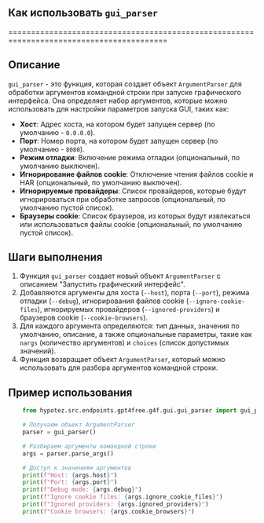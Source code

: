 ## Как использовать `gui_parser`
=========================================================================================

Описание
-------------------------
`gui_parser` - это функция, которая создает объект `ArgumentParser` для обработки аргументов командной строки при запуске графического интерфейса. Она определяет набор аргументов, которые можно использовать для настройки параметров запуска GUI, таких как:

- **Хост**: Адрес хоста, на котором будет запущен сервер (по умолчанию - `0.0.0.0`).
- **Порт**: Номер порта, на котором будет запущен сервер (по умолчанию - `8080`).
- **Режим отладки**: Включение режима отладки (опциональный, по умолчанию выключен).
- **Игнорирование файлов cookie**: Отключение чтения файлов cookie и HAR (опциональный, по умолчанию выключен).
- **Игнорируемые провайдеры**: Список провайдеров, которые будут игнорироваться при обработке запросов (опциональный, по умолчанию пустой список).
- **Браузеры cookie**: Список браузеров, из которых будут извлекаться или использоваться файлы cookie (опциональный, по умолчанию пустой список).

Шаги выполнения
-------------------------
1. Функция `gui_parser` создает новый объект `ArgumentParser` с описанием "Запустить графический интерфейс".
2. Добавляются аргументы для хоста (`--host`), порта (`--port`), режима отладки (`--debug`), игнорирования файлов cookie (`--ignore-cookie-files`), игнорируемых провайдеров (`--ignored-providers`) и браузеров cookie (`--cookie-browsers`).
3. Для каждого аргумента определяются: тип данных, значения по умолчанию, описание, а также опциональные параметры, такие как `nargs` (количество аргументов) и `choices` (список допустимых значений).
4. Функция возвращает объект `ArgumentParser`, который можно использовать для разбора аргументов командной строки.

Пример использования
-------------------------
```python
    from hypotez.src.endpoints.gpt4free.g4f.gui.gui_parser import gui_parser

    # Получаем объект ArgumentParser
    parser = gui_parser()

    # Разбираем аргументы командной строки
    args = parser.parse_args()

    # Доступ к значениям аргументов
    print(f"Host: {args.host}")
    print(f"Port: {args.port}")
    print(f"Debug mode: {args.debug}")
    print(f"Ignore cookie files: {args.ignore_cookie_files}")
    print(f"Ignored providers: {args.ignored_providers}")
    print(f"Cookie browsers: {args.cookie_browsers}")
```